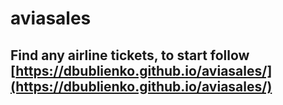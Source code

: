 # aviasales
## Find any airline tickets, to start follow [https://dbublienko.github.io/aviasales/](https://dbublienko.github.io/aviasales/)

